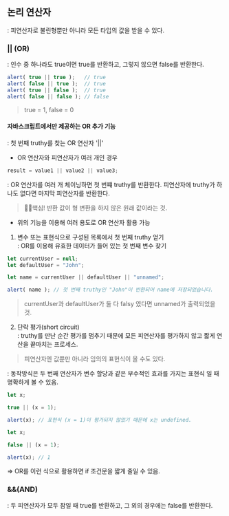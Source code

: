 ## 논리 연산자
: 피연산자로 불린형뿐만 아니라 모든 타입의 값을 받을 수 있다.
### || (OR)
: 인수 중 하나라도 true이면 true를 반환하고, 그렇지 않으면 false를 반환한다.
``` js
alert( true || true );   // true
alert( false || true );  // true
alert( true || false );  // true
alert( false || false ); // false
```
> true = 1, false = 0
#### 자바스크립트에서만 제공하는 OR  추가 기능
: 첫 번째 truthy를 찾는 OR 연산자 '||'
- OR 연산자와 피연산자가 여러 개인 경우
``` js
result = value1 || value2 || value3;
```
: OR 연산자를 여러 개 체이닝하면 첫 번쨰 truthy를 반환한다. 피연산자에 truthy가 하나도 없다면 마지막 피연산자를 반환한다.
> 👩‍🏫핵심! 반환 값이 형 변환을 하지 않은 원래 값이라는 것.
- 위의 기능을 이용해 여러 용도로 OR 연산자 활용 가능
1. 변수 또는 표현식으로 구성된 목록에서 첫 번째 truthy 얻기\
: OR를 이용해 유효한 데이터가 들어 있는 첫 번째 변수 찾기
``` js
let currentUser = null;
let defaultUser = "John";

let name = currentUser || defaultUser || "unnamed";

alert( name ); // 첫 번째 truthy인 "John"이 반환되어 name에 저장되었습니다.
```
> currentUser과 defaultUser가 둘 다 falsy 였다면 unnamed가 출력되었을 것.
2. 단락 평가(short circuit)\
: truthy를 만난 순간 평가를 멈추기 때문에 모든 피연산자를 평가하지 않고 짧게 연산을 끝마치는 프로세스.
> 피연산자엔 값뿐만 아니라 임의의 표현식이 올 수도 있다.

: 동작방식은 두 번째 연산자가 변수 할당과 같은 부수적인 효과를 가지는 표현식 일 때 명확하게 볼 수 있음.
``` js
let x;

true || (x = 1);

alert(x); // 표현식 (x = 1)이 평가되지 않았기 때문에 x는 undefined.
```
``` js
let x;

false || (x = 1);

alert(x); // 1
```
=> OR를 이런 식으로 활용하면 if 조건문을 짧게 줄일 수 있음.

### &&(AND)
: 두 피연산자가 모두 참일 때 true를 반환하고, 그 외의 경우에는 false를 반환한다.